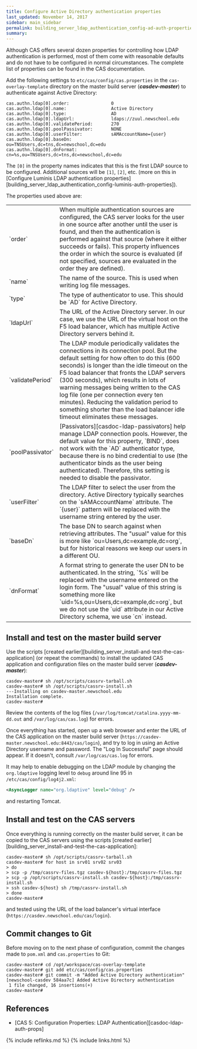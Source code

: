 ```yaml
---
title: Configure Active Directory authentication properties
last_updated: November 14, 2017
sidebar: main_sidebar
permalink: building_server_ldap_authentication_config-ad-auth-properties.html
summary:
---
```


Although CAS offers several dozen properties for controlling how LDAP authentication is performed, most of them come with reasonable defaults and do not have to be configured in normal circumstances. The complete list of properties can be found in the CAS documentation.

Add the following settings to `etc/cas/config/cas.properties` in the `cas-overlay-template` directory on the master build server (***casdev-master***) to authenticate against Active Directory:

```properties
cas.authn.ldap[0].order:                0
cas.authn.ldap[0].name:                 Active Directory
cas.authn.ldap[0].type:                 AD
cas.authn.ldap[0].ldapUrl:              ldaps://zuul.newschool.edu
cas.authn.ldap[0].validatePeriod:       270
cas.authn.ldap[0].poolPassivator:       NONE
cas.authn.ldap[0].userFilter:           sAMAccountName={user}
cas.authn.ldap[0].baseDn:               ou=TNSUsers,dc=tns,dc=newschool,dc=edu
cas.authn.ldap[0].dnFormat:             cn=%s,ou=TNSUsers,dc=tns,dc=newschool,dc=edu
```

The `[0]` in the property names indicates that this is the first LDAP source to be configured. Additional sources will be `[1]`, `[2]`, etc. (more on this in [Configure Luminis LDAP authentication properties][building_server_ldap_authentication_config-luminis-auth-properties]).

The properties used above are:

<table>
    <colgroup>
        <col width="25%" />
        <col width="75%" />
    </colgroup>
    <tbody>
        <tr>
            <td markdown="span">`order`</td>
            <td markdown="span">When multiple authentication sources are configured, the CAS server looks for the user in one source after another until the user is found, and then the authentication is performed against that source (where it either succeeds or fails). This property influences the order in which the source is evaluated (if not specified, sources are evaluated in the order they are defined).</td>
        </tr>
        <tr>
           <td markdown="span">`name`</td>
           <td markdown="span">The name of the source. This is used when writing log file messages.</td>
        </tr>
        <tr>
            <td markdown="span">`type`</td>
            <td markdown="span">The type of authenticator to use. This should be `AD` for Active Directory.</td>
        </tr>
        <tr>
            <td markdown="span">`ldapUrl`</td>
            <td markdown="span">The URL of the Active Directory server. In our case, we use the URL of the virtual host on the F5 load balancer, which has multiple Active Directory servers behind it.</td>
        </tr>
        <tr>
            <td markdown="span">`validatePeriod`</td>
            <td markdown="span">The LDAP module periodically validates the connections in its connection pool. But the default setting for how often to do this (600 seconds) is longer than the idle timeout on the F5 load balancer that fronts the LDAP servers (300 seconds), which results in lots of warning messages being written to the CAS log file (one per connection every ten minutes). Reducing the validation period to something shorter than the load balancer idle timeout eliminates these messages.</td>
        </tr>
        <tr>
            <td markdown="span">`poolPassivator`</td>
            <td markdown="span">[Passivators][casdoc-ldap-passivators] help manage LDAP connection pools. However, the default value for this property, `BIND`, does not work with the `AD` authenticator type, because there is no bind credential to use (the authenticator binds as the user being authenticated). Therefore, tihs setting is needed to disable the passivator.</td>
        </tr>
        <tr>
            <td markdown="span">`userFilter`</td>
            <td markdown="span">The LDAP filter to select the user from the directory. Active Directory typically searches on the `sAMAccountName` attribute. The `{user}` pattern will be replaced with the username string entered by the user.</td>
        </tr>
        <tr>
            <td markdown="span">`baseDn`</td>
            <td markdown="span">The base DN to search against when retrieving attributes. The "usual" value for this is more like `ou=Users,dc=example,dc=org`, but for historical reasons we keep our users in a different OU.</td>
        </tr>
        <tr>
            <td markdown="span">`dnFormat`</td>
            <td markdown="span">A format string to generate the user DN to be authenticated. In the string, `%s` will be replaced with the username entered on the login form. The "usual" value of this string is something more like `uid=%s,ou=Users,dc=example,dc=org`, but we do not use the `uid` attribute in our Active Directory schema, we use `cn` instead.</td>
        </tr>
    </tbody>
</table>

## Install and test on the master build server

Use the scripts [created earlier][building_server_install-and-test-the-cas-application] (or repeat the commands) to install the updated CAS application and configuration files on the master build server (***casdev-master***):

```console
casdev-master# sh /opt/scripts/cassrv-tarball.sh
casdev-master# sh /opt/scripts/cassrv-install.sh
---Installing on casdev-master.newschool.edu
Installation complete.
casdev-master#  
```

Review the contents of the log files (`/var/log/tomcat/catalina.yyyy-mm-dd.out` and `/var/log/cas/cas.log`) for errors.

Once everything has started, open up a web browser and enter the URL of the CAS application on the master build server (`https://casdev-master.newschool.edu:8443/cas/login`), and try to log in using an Active Directory username and password. The "Log In Successful" page should appear. If it doesn't, consult `/var/log/cas/cas.log` for errors.

It may help to enable debugging on the LDAP module by changing the `org.ldaptive` logging level to `debug` around line 95 in `/etc/cas/config/log4j2.xml`:

```xml
<AsyncLogger name="org.ldaptive" level="debug" />
```

and restarting Tomcat.

## Install and test on the CAS servers

Once everything is running correctly on the master build server, it can be copied to the CAS servers using the scripts [created earlier][building_server_install-and-test-the-cas-application]:

```console
casdev-master# sh /opt/scripts/cassrv-tarball.sh
casdev-master# for host in srv01 srv02 srv03
> do
> scp -p /tmp/cassrv-files.tgz casdev-${host}:/tmp/cassrv-files.tgz
> scp -p /opt/scripts/cassrv-install.sh casdev-${host}:/tmp/cassrv-install.sh
> ssh casdev-${host} sh /tmp/cassrv-install.sh
> done
casdev-master#  
```

and tested using the URL of the load balancer's virtual interface (`https://casdev.newschool.edu/cas/login`).

## Commit changes to Git

Before moving on to the next phase of configuration, commit the changes made to `pom.xml` and `cas.properties` to Git:

```console
casdev-master# cd /opt/workspace/cas-overlay-template
casdev-master# git add etc/cas/config/cas.properties
casdev-master# git commit -m "Added Active Directory authentication"
[newschool-casdev 584aa7c] Added Active Directory authentication
 1 file changed, 16 insertions(+)
casdev-master#  
```

## References

* [CAS 5: Configuration Properties: LDAP Authentication][casdoc-ldap-auth-props]

{% include reflinks.md %}
{% include links.html %}

